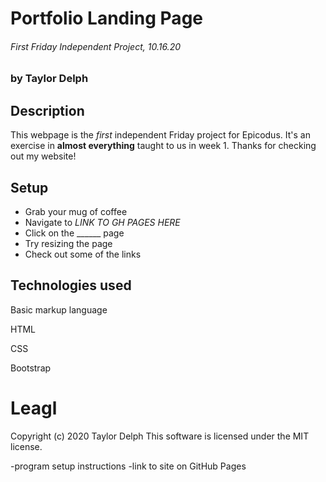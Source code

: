 # Portfolio Landing Page
###### First Friday Independent Project, 10.16.20
### by Taylor Delph

## Description
This webpage is the _first_ independent Friday project for Epicodus. It's an exercise in **almost everything** taught to us in week 1. Thanks for checking out my website!

## Setup
* Grab your mug of coffee
* Navigate to *LINK TO GH PAGES HERE*
* Click on the ______ page
* Try resizing the page
* Check out some of the links

## Technologies used
Basic markup language

HTML

CSS

Bootstrap

# Leagl
Copyright (c) 2020 Taylor Delph
This software is licensed under the MIT license.


-program setup instructions
-link to site on GitHub Pages